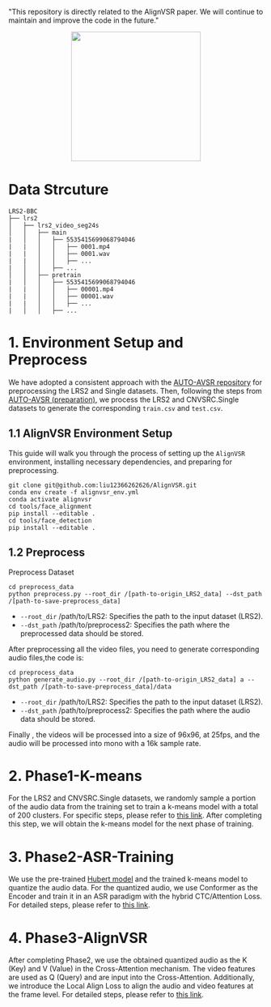 "This repository is directly related to the AlignVSR paper. We will continue to maintain and improve the code in the future."

<div align="center">
    <img src="example.gif" width="256" />
</div>

# Data Strcuture

```
LRS2-BBC
├── lrs2
│   ├── lrs2_video_seg24s
│   │   ├── main
|   │   │   ├── 5535415699068794046
|   |   │   │   ├── 0001.mp4
|   |   │   │   ├── 0001.wav
|   |   │   │   ├── ...
|   │   │   ├── ...
│   │   ├── pretrain
|   │   │   ├── 5535415699068794046
|   |   │   │   ├── 00001.mp4
|   |   │   │   ├── 00001.wav
|   |   │   │   ├── ...
|   │   │   ├── ...
```


# 1. Environment Setup and Preprocess
We have adopted a consistent approach with the [AUTO-AVSR repository](https://github.com/mpc001/auto_avsr) for preprocessing the LRS2 and Single datasets.
Then, following the steps from [AUTO-AVSR (preparation)](https://github.com/mpc001/auto_avsr/tree/main/preparation), we process the LRS2 and CNVSRC.Single datasets to generate the corresponding `train.csv` and `test.csv`.

## 1.1 AlignVSR Environment Setup

This guide will walk you through the process of setting up the `AlignVSR` environment, installing necessary dependencies, and preparing for preprocessing.

```
git clone git@github.com:liu12366262626/AlignVSR.git
conda env create -f alignvsr_env.yml 
conda activate alignvsr
cd tools/face_alignment 
pip install --editable .
cd tools/face_detection
pip install --editable .
```

## 1.2 Preprocess

Preprocess Dataset
```
cd preprocess_data
python preprocess.py --root_dir /[path-to-origin_LRS2_data] --dst_path /[path-to-save-preprocess_data]
```
- `--root_dir` /path/to/LRS2: Specifies the path to the input dataset (LRS2).
- `--dst_path` /path/to/preprocess2: Specifies the path where the preprocessed data should be stored.

After preprocessing all the video files, you need to generate corresponding audio files,the code is:

```
cd preprocess_data
python generate_audio.py --root_dir /[path-to-origin_LRS2_data] a --dst_path /[path-to-save-preprocess_data]/data
```
- `--root_dir` /path/to/LRS2: Specifies the path to the input dataset (LRS2).
- `--dst_path` /path/to/preprocess2: Specifies the path where the audio data should be stored.


Finally , the videos will be processed into a size of 96x96, at 25fps, and the audio will be processed into mono with a 16k sample rate.
# 2. Phase1-K-means
For the LRS2 and CNVSRC.Single datasets, we randomly sample a portion of the audio data from the training set to train a k-means model with a total of 200 clusters. For specific steps, please refer to [this link](https://github.com/liu12366262626/AlignVSR/tree/master/align_vsr/Phase1_k-means_cluster). After completing this step, we will obtain the k-means model for the next phase of training.

# 3. Phase2-ASR-Training
We use the pre-trained [Hubert model](https://huggingface.co/facebook/hubert-large-ll60k) and the trained k-means model to quantize the audio data. For the quantized audio, we use Conformer as the Encoder and train it in an ASR paradigm with the hybrid CTC/Attention Loss. For detailed steps, please refer to [this link](https://github.com/liu12366262626/AlignVSR/tree/master/align_vsr/Phase2_asr).

# 4. Phase3-AlignVSR
After completing Phase2, we use the obtained quantized audio as the K (Key) and V (Value) in the Cross-Attention mechanism. The video features are used as Q (Query) and are input into the Cross-Attention. Additionally, we introduce the Local Align Loss to align the audio and video features at the frame level. For detailed steps, please refer to [this link](https://github.com/liu12366262626/AlignVSR/tree/master/align_vsr/Phase3_align_vsr).
